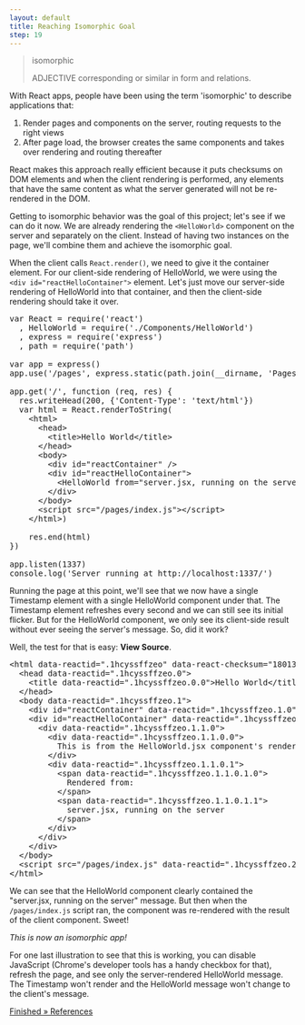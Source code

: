 ```yaml
---
layout: default
title: Reaching Isomorphic Goal
step: 19
---
```

> isomorphic
>
> ADJECTIVE
> corresponding or similar in form and relations.

With React apps, people have been using the term 'isomorphic' to describe applications that:

1. Render pages and components on the server, routing requests to the right views
1. After page load, the browser creates the same components and takes over rendering and routing thereafter

React makes this approach really efficient because it puts checksums on DOM elements and when the client rendering is performed, any elements that have the same content as what the server generated will not be re-rendered in the DOM.

Getting to isomorphic behavior was the goal of this project; let's see if we can do it now.  We are already rendering the `<HelloWorld>` component on the server and separately on the client.  Instead of having two instances on the page, we'll combine them and achieve the isomorphic goal.

When the client calls `React.render()`, we need to give it the container element.  For our client-side rendering of HelloWorld, we were using the `<div id="reactHelloContainer">` element.  Let's just move our server-side rendering of HelloWorld into that container, and then the client-side rendering should take it over.

<pre class="brush: js">
var React = require('react')
  , HelloWorld = require('./Components/HelloWorld')
  , express = require('express')
  , path = require('path')

var app = express()
app.use('/pages', express.static(path.join(__dirname, 'Pages')))

app.get('/', function (req, res) {
  res.writeHead(200, {'Content-Type': 'text/html'})
  var html = React.renderToString(
    &lt;html&gt;
      &lt;head&gt;
        &lt;title&gt;Hello World&lt;/title&gt;
      &lt;/head&gt;
      &lt;body&gt;
        &lt;div id="reactContainer" /&gt;
        &lt;div id="reactHelloContainer"&gt;
          &lt;HelloWorld from="server.jsx, running on the server" /&gt;
        &lt;/div&gt;
      &lt;/body&gt;
      &lt;script src="/pages/index.js"&gt;&lt;/script&gt;
    &lt;/html&gt;)

    res.end(html)
})

app.listen(1337)
console.log('Server running at http://localhost:1337/')
</pre>

Running the page at this point, we'll see that we now have a single Timestamp element with a single HelloWorld component under that.  The Timestamp element refreshes every second and we can still see its initial flicker.  But for the HelloWorld component, we only see its client-side result without ever seeing the server's message.  So, did it work?

Well, the test for that is easy: **View Source**.

<pre class="brush: html">
&lt;html data-reactid=".1hcyssffzeo" data-react-checksum="1801386867"&gt;
  &lt;head data-reactid=".1hcyssffzeo.0"&gt;
    &lt;title data-reactid=".1hcyssffzeo.0.0"&gt;Hello World&lt;/title&gt;
  &lt;/head&gt;
  &lt;body data-reactid=".1hcyssffzeo.1"&gt;
    &lt;div id="reactContainer" data-reactid=".1hcyssffzeo.1.0"&gt;&lt;/div&gt;
    &lt;div id="reactHelloContainer" data-reactid=".1hcyssffzeo.1.1"&gt;
      &lt;div data-reactid=".1hcyssffzeo.1.1.0"&gt;
        &lt;div data-reactid=".1hcyssffzeo.1.1.0.0"&gt;
          This is from the HelloWorld.jsx component&#x27;s render function.
        &lt;/div&gt;
        &lt;div data-reactid=".1hcyssffzeo.1.1.0.1"&gt;
          &lt;span data-reactid=".1hcyssffzeo.1.1.0.1.0"&gt;
            Rendered from:
          &lt;/span&gt;
          &lt;span data-reactid=".1hcyssffzeo.1.1.0.1.1"&gt;
            server.jsx, running on the server
          &lt;/span&gt;
        &lt;/div&gt;
      &lt;/div&gt;
    &lt;/div&gt;
  &lt;/body&gt;
  &lt;script src="/pages/index.js" data-reactid=".1hcyssffzeo.2"&gt;&lt;/script&gt;
&lt;/html&gt;
</pre>

We can see that the HelloWorld component clearly contained the "server.jsx, running on the server" message.  But then when the `/pages/index.js` script ran, the component was re-rendered with the result of the client component.  Sweet!

*This is now an isomorphic app!*

For one last illustration to see that this is working, you can disable JavaScript (Chrome's developer tools has a handy checkbox for that), refresh the page, and see only the server-rendered HelloWorld message.  The Timestamp won't render and the HelloWorld message won't change to the client's message.

[Finished » References](references)

